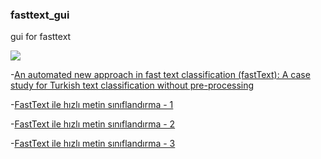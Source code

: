 ### fasttext_gui
gui for fasttext 

![](https://1.bp.blogspot.com/-q4TuibEcwKU/XWi20D1H1nI/AAAAAAAAHkI/oCdmaEkN4dslPTjH9zeUBXVyxdf5ReIjwCLcBGAs/s1600/fasttext_gui_06.jpg)

-[An automated new approach in fast text classification (fastText): A case study for Turkish text classification without pre-processing](https://dl.acm.org/citation.cfm?doid=3342827.3342828)

-[FastText ile hızlı metin sınıflandırma - 1](https://derindelimavi.blogspot.com/2019/08/fasttext-ile-hzl-metin-snflandrma-1.html)

-[FastText ile hızlı metin sınıflandırma - 2](https://derindelimavi.blogspot.com/2019/08/fasttext-ile-hzl-metin-snflandrma-2.html)

-[FastText ile hızlı metin sınıflandırma - 3](https://derindelimavi.blogspot.com/2019/08/fasttext-ile-hzl-metin-snflandrma-3.html)
